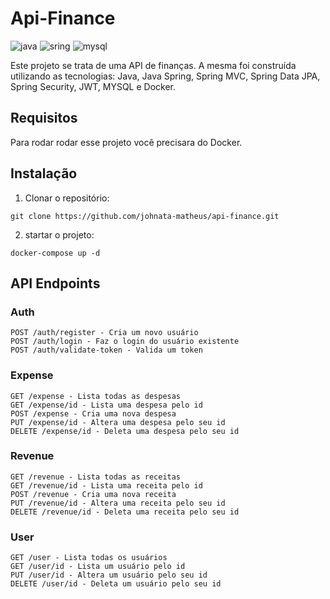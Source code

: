 # Api-Finance

![java](https://img.shields.io/badge/Java-ED8B00?style=for-the-badge&logo=openjdk&logoColor=white)
![sring](https://img.shields.io/badge/Spring-6DB33F?style=for-the-badge&logo=spring&logoColor=white)
![mysql](https://img.shields.io/badge/MySQL-005C84?style=for-the-badge&logo=mysql&logoColor=white
)

Este projeto se trata de uma API de finanças. A mesma foi construída utilizando as tecnologias: Java, Java Spring, Spring MVC, Spring Data JPA, Spring Security, JWT, MYSQL e Docker.

## Requisitos

Para rodar rodar esse projeto você precisara do Docker.

## Instalação

1. Clonar o repositório:

```
git clone https://github.com/johnata-matheus/api-finance.git
```

2. startar o projeto:
   
```
docker-compose up -d
```

## API Endpoints

### Auth

```
POST /auth/register - Cria um novo usuário
POST /auth/login - Faz o login do usuário existente
POST /auth/validate-token - Valida um token
```
### Expense

```
GET /expense - Lista todas as despesas
GET /expense/id - Lista uma despesa pelo id
POST /expense - Cria uma nova despesa
PUT /expense/id - Altera uma despesa pelo seu id
DELETE /expense/id - Deleta uma despesa pelo seu id
```

### Revenue

```
GET /revenue - Lista todas as receitas
GET /revenue/id - Lista uma receita pelo id
POST /revenue - Cria uma nova receita
PUT /revenue/id - Altera uma receita pelo seu id
DELETE /revenue/id - Deleta uma receita pelo seu id
```

### User

```
GET /user - Lista todas os usuários
GET /user/id - Lista um usuário pelo id
PUT /user/id - Altera um usuário pelo seu id
DELETE /user/id - Deleta um usuário pelo seu id
```
